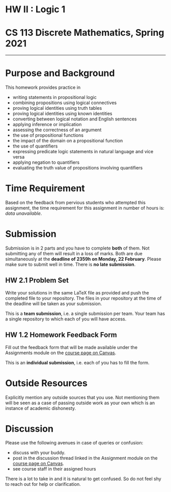 # HW II : Logic 1
# CS 113 Discrete Mathematics, Spring 2021

-------

# Purpose and Background

This homework provides practice in
- writing statements in propositional logic
- combining propositions using logical connectives
- proving logical identities using truth tables
- proving logical identities using known identities
- converting between logical notation and English sentences
- applying inference or implication
- assessing the correctness of an argument
- the use of propositional functions
- the impact of the domain on a propositional function
- the use of quantifiers
- expressing predicate logic statements in natural language and vice versa
- applying negation to quantifiers
- evaluating the truth value of propositions involving quantifiers

# Time Requirement
Based on the feedback from pervious students who attempted this assignment, the time requirement for this assignment in number of hours is: _data unavailable_.

# Submission
Submission is in 2 parts and you have to complete __both__ of them. Not submitting any of them will result in a loss of marks. Both are due simultaneously at the __deadline of 2359h on Monday, 22 February__. Please make sure to submit well in time. There is __no late submission__.


## HW 2.1 Problem Set
Write your solutions in the same LaTeX file as provided and push the completed file to your repository. The files in your repository at the time of the deadline will be taken as your submission.

This is a __team submission__, i.e. a single submission per team. Your team has a single repository to which each of you will have access.

## HW 1.2 Homework Feedback Form
Fill out the feedback form that will be made available under the Assignments module on the [course page on Canvas](https://hulms.instructure.com/courses/1262).

This is an __individual submission__, i.e. each of you has to fill the form.

# Outside Resources
Explicitly mention any outside sources that you use. Not mentioning them will be seen as a case of passing outside work as your own which is an instance of academic dishonesty.

# Discussion
Please use the following avenues in case of queries or confusion:

- discuss with your buddy.
- post in the discussion thread linked in the Assignment module on the [course page on Canvas](https://hulms.instructure.com/courses/1262).
- see course staff in their assigned hours

There is a lot to take in and it is natural to get confused. So do not feel shy to reach out for help or clarification.
